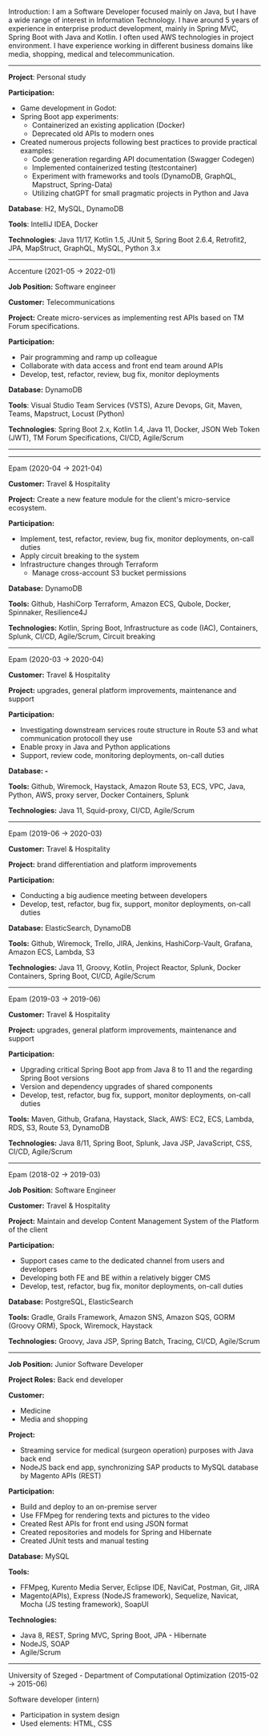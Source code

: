 Introduction:
I am a Software Developer focused mainly on Java, but I have a wide range of interest in Information Technology. I have around 5 years of experience in enterprise product development, mainly in Spring MVC, Spring Boot with Java and Kotlin. I often used AWS technologies in project environment. I have experience working in different business domains like media, shopping, medical and telecommunication.

---

**Project**: Personal study

**Participation:**
- Game development in Godot:
- Spring Boot app experiments:
    - Containerized an existing application (Docker)
    - Deprecated old APIs to modern ones
- Created numerous projects following best practices to provide practical examples:
    - Code generation regarding API documentation (Swagger Codegen)
    - Implemented containerized testing (testcontainer)
    - Experiment with frameworks and tools (DynamoDB, GraphQL, Mapstruct, Spring-Data)
    - Utilizing chatGPT for small pragmatic projects in Python and Java

**Database**: H2, MySQL, DynamoDB

**Tools**: IntelliJ IDEA, Docker

**Technologies**: Java 11/17, Kotlin 1.5, JUnit 5, Spring Boot 2.6.4, Retrofit2, JPA, MapStruct, GraphQL, MySQL, Python 3.x

---

Accenture (2021-05 -> 2022-01)

**Job Position:** Software engineer

**Customer:** Telecommunications

**Project:** Create micro-services as implementing rest APIs based on TM Forum specifications.

**Participation:** 
- Pair programming and ramp up colleague
- Collaborate with data access and front end team around APIs
- Develop, test, refactor, review, bug fix, monitor deployments

**Database:** DynamoDB

**Tools**: Visual Studio Team Services (VSTS), Azure Devops, Git, Maven, Teams, Mapstruct, Locust (Python)

**Technologies**: Spring Boot 2.x, Kotlin 1.4, Java 11, Docker, JSON Web Token (JWT), TM Forum Specifications, CI/CD, Agile/Scrum

---
---
Epam (2020-04 -> 2021-04)

**Customer:** Travel & Hospitality 

**Project:**
Create a new feature module for the client's micro-service ecosystem.

**Participation:**
- Implement, test, refactor, review, bug fix, monitor deployments, on-call duties
- Apply circuit breaking to the system
- Infrastructure changes through Terraform
	- Manage cross-account S3 bucket permissions

**Database:** DynamoDB

**Tools:** Github, HashiCorp Terraform, Amazon ECS, Qubole, Docker, Spinnaker, Resilience4J

**Technologies:** Kotlin, Spring Boot, Infrastructure as code (IAC), Containers, Splunk, CI/CD, Agile/Scrum, Circuit breaking

---
Epam (2020-03 -> 2020-04)

**Customer:** Travel & Hospitality

**Project:** upgrades, general platform improvements, maintenance and support

**Participation:**
- Investigating downstream services route structure in Route 53 and what communication protocoll they use
- Enable proxy in Java and Python applications
- Support, review code, monitoring deployments, on-call duties

**Database: -**

**Tools:** Github, Wiremock, Haystack, Amazon Route 53, ECS, VPC, Java, Python, AWS, proxy server, Docker Containers, Splunk

**Technologies:** Java 11, Squid-proxy, CI/CD, Agile/Scrum

---
Epam (2019-06 -> 2020-03)

**Customer:** Travel & Hospitality 

**Project:** brand differentiation and platform improvements

**Participation:**
- Conducting a big audience meeting between developers
- Develop, test, refactor, bug fix, support, monitor deployments, on-call duties

**Database:** ElasticSearch, DynamoDB

**Tools:** Github, Wiremock, Trello, JIRA, Jenkins, HashiCorp-Vault, Grafana, Amazon ECS, Lambda, S3

**Technologies:** Java 11, Groovy, Kotlin, Project Reactor, Splunk, Docker Containers, Spring Boot, CI/CD, Agile/Scrum

---
Epam (2019-03 -> 2019-06)

**Customer:** Travel & Hospitality 

**Project:** upgrades, general platform improvements, maintenance and support

**Participation:**
- Upgrading critical Spring Boot app from Java 8 to 11 and the regarding Spring Boot versions
- Version and dependency upgrades of shared components
- Develop, test, refactor, bug fix, support, monitor deployments, on-call duties

**Tools:** Maven, Github, Grafana, Haystack, Slack, AWS: EC2, ECS, Lambda, RDS, S3, Route 53, DynamoDB

**Technologies:** Java 8/11, Spring Boot, Splunk, Java JSP, JavaScript, CSS, CI/CD, Agile/Scrum

---
Epam (2018-02 -> 2019-03)

**Job Position:** Software Engineer

**Customer:** Travel & Hospitality

**Project:** Maintain and develop Content Management System of the Platform of the client

**Participation:**
- Support cases came to the dedicated channel from users and developers
- Developing both FE and BE within a relatively bigger CMS
- Develop, test, refactor, bug fix, monitor deployments, on-call duties

**Database:** PostgreSQL, ElasticSearch

**Tools:** Gradle, Grails Framework, Amazon SNS, Amazon SQS, GORM (Groovy ORM), Spock, Wiremock, Haystack

**Technologies:** Groovy, Java JSP, Spring Batch, Tracing, CI/CD, Agile/Scrum

---

**Job Position:** Junior Software Developer 

**Project Roles:** Back end developer 

**Customer:** 
- Medicine 
- Media and shopping

**Project:**
- Streaming service for medical (surgeon operation) purposes with Java back end
- NodeJS back end app, synchronizing SAP products to MySQL database by Magento APIs (REST)

**Participation:**

- Build and deploy to an on-premise server
- Use FFMpeg for rendering texts and pictures to the video
- Created Rest APIs for front end using JSON format
- Created repositories and models for Spring and Hibernate
- Created JUnit tests and manual testing

**Database:** MySQL

**Tools:** 
- FFMpeg, Kurento Media Server, Eclipse IDE, NaviCat, Postman, Git, JIRA
- Magento(APIs), Express (NodeJS framework), Sequelize, Navicat, Mocha (JS testing framework), SoapUI

**Technologies:** 
- Java 8, REST, Spring MVC, Spring Boot, JPA - Hibernate
- NodeJS, SOAP
- Agile/Scrum

---
University of Szeged - Department of Computational Optimization (2015-02 -> 2015-06)

Software developer (intern)

- Participation in system design
- Used elements: HTML, CSS